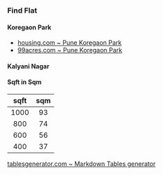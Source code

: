 ### Find Flat

#### Koregaon Park
- [housing.com ~ Pune Koregaon Park](https://housing.com/koregaon-park-pune-overview-Pnithlsqpq78n70o)
- [99acres.com ~ Pune Koregaon Park](https://www.99acres.com/search/property/rent/koregaon-park?city=19&locality=833&preference=R)

#### Kalyani Nagar

#### Sqft in Sqm
| sqft 	| sqm 	|
|:----:	|:---:	|
| 1000 	|  93 	|
|  800 	|  74 	|
|  600 	|  56 	|
|  400 	|  37 	|
[tablesgenerator.com ~ Markdown Tables generator](https://www.tablesgenerator.com/markdown_tables#)
